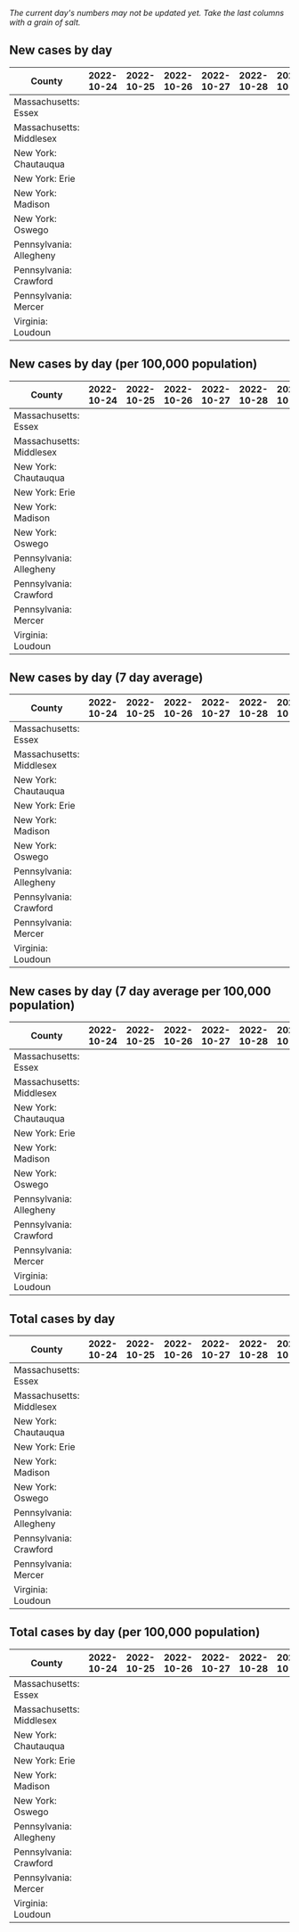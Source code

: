 _The current day's numbers may not be updated yet. Take the last columns with a grain of salt._
## New cases by day

| County | 2022-10-24 | 2022-10-25 | 2022-10-26 | 2022-10-27 | 2022-10-28 | 2022-10-29 | 2022-10-30 |
| --- | --- | --- | --- | --- | --- | --- | --- |
| Massachusetts: Essex |  |  |  |  |  |  |  |
| Massachusetts: Middlesex |  |  |  |  |  |  |  |
| New York: Chautauqua |  |  |  |  |  |  |  |
| New York: Erie |  |  |  |  |  |  |  |
| New York: Madison |  |  |  |  |  |  |  |
| New York: Oswego |  |  |  |  |  |  |  |
| Pennsylvania: Allegheny |  |  |  |  |  |  |  |
| Pennsylvania: Crawford |  |  |  |  |  |  |  |
| Pennsylvania: Mercer |  |  |  |  |  |  |  |
| Virginia: Loudoun |  |  |  |  |  |  |  |

## New cases by day (per 100,000 population)

| County | 2022-10-24 | 2022-10-25 | 2022-10-26 | 2022-10-27 | 2022-10-28 | 2022-10-29 | 2022-10-30 |
| --- | --- | --- | --- | --- | --- | --- | --- |
| Massachusetts: Essex |  |  |  |  |  |  |  |
| Massachusetts: Middlesex |  |  |  |  |  |  |  |
| New York: Chautauqua |  |  |  |  |  |  |  |
| New York: Erie |  |  |  |  |  |  |  |
| New York: Madison |  |  |  |  |  |  |  |
| New York: Oswego |  |  |  |  |  |  |  |
| Pennsylvania: Allegheny |  |  |  |  |  |  |  |
| Pennsylvania: Crawford |  |  |  |  |  |  |  |
| Pennsylvania: Mercer |  |  |  |  |  |  |  |
| Virginia: Loudoun |  |  |  |  |  |  |  |

## New cases by day (7 day average)

| County | 2022-10-24 | 2022-10-25 | 2022-10-26 | 2022-10-27 | 2022-10-28 | 2022-10-29 | 2022-10-30 |
| --- | --- | --- | --- | --- | --- | --- | --- |
| Massachusetts: Essex |  |  |  |  |  |  |  |
| Massachusetts: Middlesex |  |  |  |  |  |  |  |
| New York: Chautauqua |  |  |  |  |  |  |  |
| New York: Erie |  |  |  |  |  |  |  |
| New York: Madison |  |  |  |  |  |  |  |
| New York: Oswego |  |  |  |  |  |  |  |
| Pennsylvania: Allegheny |  |  |  |  |  |  |  |
| Pennsylvania: Crawford |  |  |  |  |  |  |  |
| Pennsylvania: Mercer |  |  |  |  |  |  |  |
| Virginia: Loudoun |  |  |  |  |  |  |  |

## New cases by day (7 day average per 100,000 population)

| County | 2022-10-24 | 2022-10-25 | 2022-10-26 | 2022-10-27 | 2022-10-28 | 2022-10-29 | 2022-10-30 |
| --- | --- | --- | --- | --- | --- | --- | --- |
| Massachusetts: Essex |  |  |  |  |  |  |  |
| Massachusetts: Middlesex |  |  |  |  |  |  |  |
| New York: Chautauqua |  |  |  |  |  |  |  |
| New York: Erie |  |  |  |  |  |  |  |
| New York: Madison |  |  |  |  |  |  |  |
| New York: Oswego |  |  |  |  |  |  |  |
| Pennsylvania: Allegheny |  |  |  |  |  |  |  |
| Pennsylvania: Crawford |  |  |  |  |  |  |  |
| Pennsylvania: Mercer |  |  |  |  |  |  |  |
| Virginia: Loudoun |  |  |  |  |  |  |  |

## Total cases by day

| County | 2022-10-24 | 2022-10-25 | 2022-10-26 | 2022-10-27 | 2022-10-28 | 2022-10-29 | 2022-10-30 |
| --- | --- | --- | --- | --- | --- | --- | --- |
| Massachusetts: Essex |  |  |  |  |  |  | 242495 |
| Massachusetts: Middlesex |  |  |  |  |  |  | 412305 |
| New York: Chautauqua |  |  |  |  |  |  | 28180 |
| New York: Erie |  |  |  |  |  |  | 256797 |
| New York: Madison |  |  |  |  |  |  | 16086 |
| New York: Oswego |  |  |  |  |  |  | 32978 |
| Pennsylvania: Allegheny |  |  |  |  |  |  | 322504 |
| Pennsylvania: Crawford |  |  |  |  |  |  | 23486 |
| Pennsylvania: Mercer |  |  |  |  |  |  | 26882 |
| Virginia: Loudoun |  |  |  |  |  |  | 89956 |

## Total cases by day (per 100,000 population)

| County | 2022-10-24 | 2022-10-25 | 2022-10-26 | 2022-10-27 | 2022-10-28 | 2022-10-29 | 2022-10-30 |
| --- | --- | --- | --- | --- | --- | --- | --- |
| Massachusetts: Essex |  |  |  |  |  |  | 30733.1 |
| Massachusetts: Middlesex |  |  |  |  |  |  | 25582.0 |
| New York: Chautauqua |  |  |  |  |  |  | 22205.9 |
| New York: Erie |  |  |  |  |  |  | 27952.2 |
| New York: Madison |  |  |  |  |  |  | 22675.2 |
| New York: Oswego |  |  |  |  |  |  | 27007.0 |
| Pennsylvania: Allegheny |  |  |  |  |  |  | 26520.7 |
| Pennsylvania: Crawford |  |  |  |  |  |  | 27751.7 |
| Pennsylvania: Mercer |  |  |  |  |  |  | 24566.8 |
| Virginia: Loudoun |  |  |  |  |  |  | 21752.7 |

